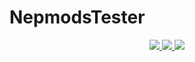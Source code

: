# NepmodsTester
<div align="center">
  <a href="https://github.com/FlutterGenerator/NepmodsTester/releases">
    <img src="https://img.shields.io/github/downloads/FlutterGenerator/NepmodsTester/total?color=brightgreen&label=Downloads"/>
  </a>
  <a href="https://github.com/FlutterGenerator/NepmodsTester/releases">
    <img src="https://badgen.net/github/assets-dl/FlutterGenerator/NepmodsTester?label=Updates"/>
  </a>
  <a href="https://github.com/FlutterGenerator/NepmodsTester/forks?activity_threshold=5y&include=active%2Carchived%2Cinactive&page=1&sort_by=last_updated">
    <img src="https://img.shields.io/github/forks/FlutterGeneratorNepmodsTester?style=social"/>
  </a>
</div>
